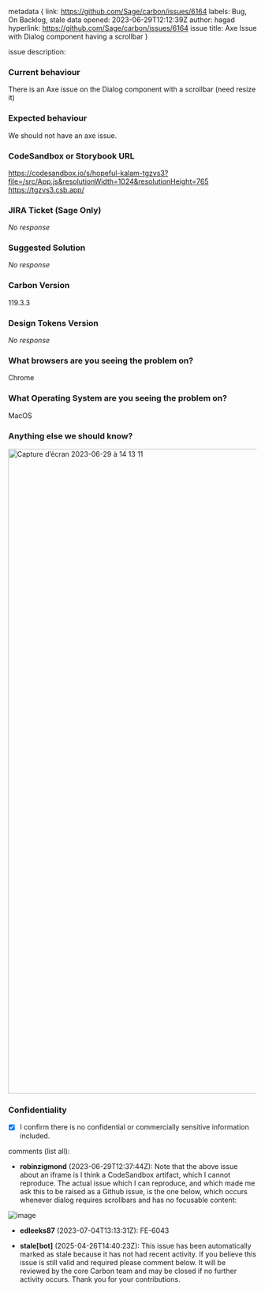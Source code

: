 metadata {
link: https://github.com/Sage/carbon/issues/6164
labels: Bug, On Backlog, stale
data opened: 2023-06-29T12:12:39Z
author: hagad
hyperlink: https://github.com/Sage/carbon/issues/6164
issue title: Axe Issue with Dialog component having a scrollbar
}

issue description:
### Current behaviour

There is an Axe issue on the Dialog component with a scrollbar (need resize it)

### Expected behaviour

We should not have an axe issue. 

### CodeSandbox or Storybook URL

https://codesandbox.io/s/hopeful-kalam-tgzvs3?file=/src/App.js&resolutionWidth=1024&resolutionHeight=765 https://tgzvs3.csb.app/

### JIRA Ticket (Sage Only)

_No response_

### Suggested Solution

_No response_

### Carbon Version

119.3.3

### Design Tokens Version

_No response_

### What browsers are you seeing the problem on?

Chrome

### What Operating System are you seeing the problem on?

MacOS

### Anything else we should know?

<img width="1308" alt="Capture d’écran 2023-06-29 à 14 13 11" src="https://github.com/Sage/carbon/assets/17086956/3c8bf7b4-b48d-4e39-90db-2a27c8519c81">



### Confidentiality

- [X] I confirm there is no confidential or commercially sensitive information included.

comments (list all):
- **robinzigmond** (2023-06-29T12:37:44Z):
  Note that the above issue about an iframe is I think a CodeSandbox artifact, which I cannot reproduce. The actual issue which I can reproduce, and which made me ask this to be raised as a Github issue, is the one below, which occurs whenever dialog requires scrollbars and has no focusable content: 
![image](https://github.com/Sage/carbon/assets/25186376/bf135c13-aff6-440e-b0e1-604aa23f95ca)


- **edleeks87** (2023-07-04T13:13:31Z):
  FE-6043

- **stale[bot]** (2025-04-26T14:40:23Z):
  This issue has been automatically marked as stale because it has not had recent activity. If you believe this issue is still valid and required please comment below. It will be reviewed by the core Carbon team and may be closed if no further activity occurs. Thank you for your contributions.



